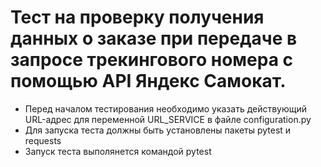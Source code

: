 ﻿# Тест на проверку получения данных о заказе при передаче в запросе трекингового номера с помощью API Яндекс Самокат.
- Перед началом тестирования необходимо указать действующий URL-адрес для переменной URL_SERVICE в файле configuration.py
- Для запуска теста должны быть установлены пакеты pytest и requests
- Запуск теста выполянется командой pytest
